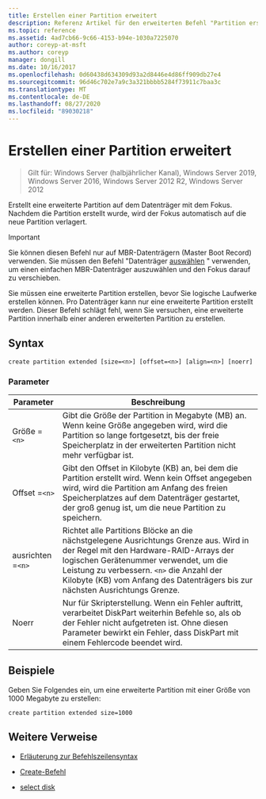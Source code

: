 ```yaml
---
title: Erstellen einer Partition erweitert
description: Referenz Artikel für den erweiterten Befehl "Partition erstellen", mit dem eine erweiterte Partition auf dem Datenträger mit dem Fokus erstellt wird.
ms.topic: reference
ms.assetid: 4ad7cb66-9c66-4153-b94e-1030a7225070
author: coreyp-at-msft
ms.author: coreyp
manager: dongill
ms.date: 10/16/2017
ms.openlocfilehash: 0d60438d634309d93a2d8446e4d86ff909db27e4
ms.sourcegitcommit: 96d46c702e7a9c3a321bbbb5284f73911c7baa3c
ms.translationtype: MT
ms.contentlocale: de-DE
ms.lasthandoff: 08/27/2020
ms.locfileid: "89030218"
---
```

# <a name="create-partition-extended"></a>Erstellen einer Partition erweitert

> Gilt für: Windows Server (halbjährlicher Kanal), Windows Server 2019, Windows Server 2016, Windows Server 2012 R2, Windows Server 2012

Erstellt eine erweiterte Partition auf dem Datenträger mit dem Fokus. Nachdem die Partition erstellt wurde, wird der Fokus automatisch auf die neue Partition verlagert.

>[!IMPORTANT]
> Sie können diesen Befehl nur auf MBR-Datenträgern (Master Boot Record) verwenden. Sie müssen den Befehl "Datenträger [auswählen](select-disk.md) " verwenden, um einen einfachen MBR-Datenträger auszuwählen und den Fokus darauf zu verschieben.
>
> Sie müssen eine erweiterte Partition erstellen, bevor Sie logische Laufwerke erstellen können. Pro Datenträger kann nur eine erweiterte Partition erstellt werden. Dieser Befehl schlägt fehl, wenn Sie versuchen, eine erweiterte Partition innerhalb einer anderen erweiterten Partition zu erstellen.

## <a name="syntax"></a>Syntax

```
create partition extended [size=<n>] [offset=<n>] [align=<n>] [noerr]
```

### <a name="parameters"></a>Parameter

| Parameter | Beschreibung |
| --------- | ----------- |
| Größe =`<n>` | Gibt die Größe der Partition in Megabyte (MB) an. Wenn keine Größe angegeben wird, wird die Partition so lange fortgesetzt, bis der freie Speicherplatz in der erweiterten Partition nicht mehr verfügbar ist. |
| Offset =`<n>` | Gibt den Offset in Kilobyte (KB) an, bei dem die Partition erstellt wird. Wenn kein Offset angegeben wird, wird die Partition am Anfang des freien Speicherplatzes auf dem Datenträger gestartet, der groß genug ist, um die neue Partition zu speichern. |
| ausrichten =`<n>` | Richtet alle Partitions Blöcke an die nächstgelegene Ausrichtungs Grenze aus. Wird in der Regel mit den Hardware-RAID-Arrays der logischen Gerätenummer verwendet, um die Leistung zu verbessern. `<n>` die Anzahl der Kilobyte (KB) vom Anfang des Datenträgers bis zur nächsten Ausrichtungs Grenze. |
| Noerr | Nur für Skripterstellung. Wenn ein Fehler auftritt, verarbeitet DiskPart weiterhin Befehle so, als ob der Fehler nicht aufgetreten ist. Ohne diesen Parameter bewirkt ein Fehler, dass DiskPart mit einem Fehlercode beendet wird. |

## <a name="examples"></a>Beispiele

Geben Sie Folgendes ein, um eine erweiterte Partition mit einer Größe von 1000 Megabyte zu erstellen:

```
create partition extended size=1000
```

## <a name="additional-references"></a>Weitere Verweise

- [Erläuterung zur Befehlszeilensyntax](command-line-syntax-key.md)

- [Create-Befehl](create.md)

- [select disk](select-disk.md)
